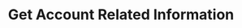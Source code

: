 ---
title: Get Account Related Information
position_number: 1
type: get
description: /az/future/user/v1/account/info
content_markdown: |-

                #### **Limit Flow Rules**

                200/s/apikey
left_code_blocks:
    -
        code_block: "public void getMarketConfig() {\r\n\tString text = HttpUtil.get(URL + \"/data/api/user/v1/getMarketConfig\");\r\n\tSystem.out.println(text);\r\n}"
        title: Java
        language: java
right_code_blocks:
    - code_block: |-
        {
          "error": {
            "code": "",
            "msg": ""
          },
          "msgInfo": "",
          "result": {
            "accountId": 0, //Account ID
            "allowOpenPosition": false, //Is it possible to open position
            "allowTrade": false, //Is it possible to trade
            "allowTransfer": false, //Is it possible to transfer
            "openTime": "", //Opening time
            "state": 0, //User status
            "userId": 0 //User ID
          },
          "returnCode": 0
        }
      title: Response
      language: json
---